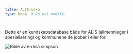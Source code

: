 ```yaml
---
title: ALIS-boka
type: book  # Do not modify.

---
```


Dette er en kunnskapsdatabase både for ALIS (allmennleger i spesialisering) og kommunene de jobber i eller for. 

![Bilde av en lisa simpson](https://www.stickpng.com/img/download/5eb95c0917f3c600044a290b)